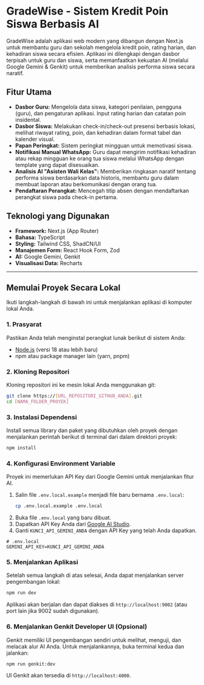 # GradeWise - Sistem Kredit Poin Siswa Berbasis AI

GradeWise adalah aplikasi web modern yang dibangun dengan Next.js untuk membantu guru dan sekolah mengelola kredit poin, rating harian, dan kehadiran siswa secara efisien. Aplikasi ini dilengkapi dengan dasbor terpisah untuk guru dan siswa, serta memanfaatkan kekuatan AI (melalui Google Gemini & Genkit) untuk memberikan analisis performa siswa secara naratif.

## Fitur Utama

- **Dasbor Guru:** Mengelola data siswa, kategori penilaian, pengguna (guru), dan pengaturan aplikasi. Input rating harian dan catatan poin insidental.
- **Dasbor Siswa:** Melakukan check-in/check-out presensi berbasis lokasi, melihat riwayat rating, poin, dan kehadiran dalam format tabel dan kalender visual.
- **Papan Peringkat:** Sistem peringkat mingguan untuk memotivasi siswa.
- **Notifikasi Manual WhatsApp:** Guru dapat mengirim notifikasi kehadiran atau rekap mingguan ke orang tua siswa melalui WhatsApp dengan template yang dapat disesuaikan.
- **Analisis AI "Asisten Wali Kelas":** Memberikan ringkasan naratif tentang performa siswa berdasarkan data historis, membantu guru dalam membuat laporan atau berkomunikasi dengan orang tua.
- **Pendaftaran Perangkat:** Mencegah titip absen dengan mendaftarkan perangkat siswa pada check-in pertama.

## Teknologi yang Digunakan

- **Framework:** Next.js (App Router)
- **Bahasa:** TypeScript
- **Styling:** Tailwind CSS, ShadCN/UI
- **Manajemen Form:** React Hook Form, Zod
- **AI:** Google Gemini, Genkit
- **Visualisasi Data:** Recharts

---

## Memulai Proyek Secara Lokal

Ikuti langkah-langkah di bawah ini untuk menjalankan aplikasi di komputer lokal Anda.

### 1. Prasyarat

Pastikan Anda telah menginstal perangkat lunak berikut di sistem Anda:
- [Node.js](https://nodejs.org/) (versi 18 atau lebih baru)
- npm atau package manager lain (yarn, pnpm)

### 2. Kloning Repositori

Kloning repositori ini ke mesin lokal Anda menggunakan git:

```bash
git clone https://[URL_REPOSITORI_GITHUB_ANDA].git
cd [NAMA_FOLDER_PROYEK]
```

### 3. Instalasi Dependensi

Install semua library dan paket yang dibutuhkan oleh proyek dengan menjalankan perintah berikut di terminal dari dalam direktori proyek:

```bash
npm install
```

### 4. Konfigurasi Environment Variable

Proyek ini memerlukan API Key dari Google Gemini untuk menjalankan fitur AI.

1.  Salin file `.env.local.example` menjadi file baru bernama `.env.local`:
    ```bash
    cp .env.local.example .env.local
    ```
2.  Buka file `.env.local` yang baru dibuat.
3.  Dapatkan API Key Anda dari [Google AI Studio](https://aistudio.google.com/app/apikey).
4.  Ganti `KUNCI_API_GEMINI_ANDA` dengan API Key yang telah Anda dapatkan.

```plaintext
# .env.local
GEMINI_API_KEY=KUNCI_API_GEMINI_ANDA
```

### 5. Menjalankan Aplikasi

Setelah semua langkah di atas selesai, Anda dapat menjalankan server pengembangan lokal:

```bash
npm run dev
```

Aplikasi akan berjalan dan dapat diakses di `http://localhost:9002` (atau port lain jika 9002 sudah digunakan).

### 6. Menjalankan Genkit Developer UI (Opsional)

Genkit memiliki UI pengembangan sendiri untuk melihat, menguji, dan melacak alur AI Anda. Untuk menjalankannya, buka terminal kedua dan jalankan:

```bash
npm run genkit:dev
```

UI Genkit akan tersedia di `http://localhost:4000`.
